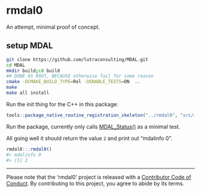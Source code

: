 
<!-- README.md is generated from README.Rmd. Please edit that file -->

# rmdal0

An attempt, minimal proof of concept.

## setup MDAL

``` bash
git clone https://github.com/lutraconsulting/MDAL.git
cd MDAL
mkdir build;cd build
## DONE AS ROOT, BECAUSE otherwise fail for some reason
cmake -DCMAKE_BUILD_TYPE=Rel -DENABLE_TESTS=ON  ..
make
make all install
```

Run the init thing for the C++ in this
package:

``` r
tools::package_native_routine_registration_skeleton("../rmdal0", "src/init.c",character_only = FALSE)
```

Run the package, currently only calls
[MDAL\_Status()](https://github.com/lutraconsulting/MDAL/blob/0.3.3/mdal/mdal.cpp)
as a minimal test.

All going well it should return the value `2` and print out “mdalinfo
0”.

``` r
rmdal0:::rmdal0()
#> mdalinfo 0
#> [1] 2
```

-----

Please note that the ‘rmdal0’ project is released with a [Contributor
Code of
Conduct](https://github.com/mdsumner/rmdal0/blob/master/CODE_OF_CONDUCT.md).
By contributing to this project, you agree to abide by its terms.
